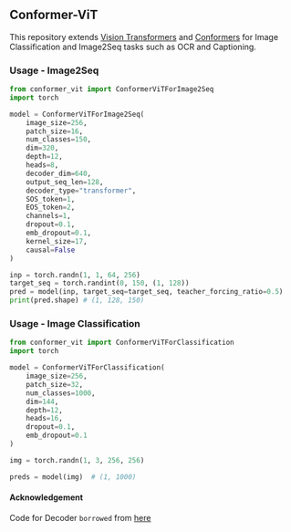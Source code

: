 ## Conformer-ViT

This repository extends [Vision Transformers](https://github.com/lucidrains/vit-pytorch) and [Conformers](https://github.com/lucidrains/conformer) for Image Classification and Image2Seq tasks such as OCR and Captioning.

### Usage - Image2Seq

```python
from conformer_vit import ConformerViTForImage2Seq
import torch

model = ConformerViTForImage2Seq(
    image_size=256,
    patch_size=16,
    num_classes=150,
    dim=320,
    depth=12,
    heads=8,
    decoder_dim=640,
    output_seq_len=128,
    decoder_type="transformer",
    SOS_token=1,
    EOS_token=2,
    channels=1,
    dropout=0.1,
    emb_dropout=0.1,
    kernel_size=17,
    causal=False
)

inp = torch.randn(1, 1, 64, 256)
target_seq = torch.randint(0, 150, (1, 128))
pred = model(inp, target_seq=target_seq, teacher_forcing_ratio=0.5)
print(pred.shape) # (1, 128, 150)
```

### Usage - Image Classification

```python
from conformer_vit import ConformerViTForClassification
import torch

model = ConformerViTForClassification(
    image_size=256,
    patch_size=32,
    num_classes=1000,
    dim=144,
    depth=12,
    heads=16,
    dropout=0.1,
    emb_dropout=0.1
)

img = torch.randn(1, 3, 256, 256)

preds = model(img)  # (1, 1000)
```

#### Acknowledgement

Code for Decoder `borrowed` from [here](https://github.com/wptoux/attention-ocr)
